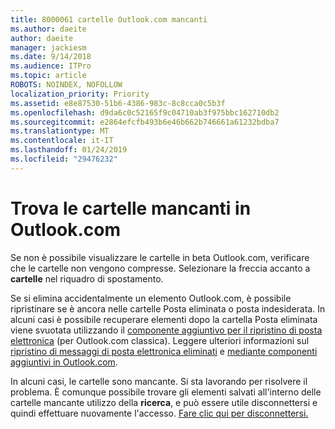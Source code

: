 ```yaml
---
title: 8000061 cartelle Outlook.com mancanti
ms.author: daeite
author: daeite
manager: jackiesm
ms.date: 9/14/2018
ms.audience: ITPro
ms.topic: article
ROBOTS: NOINDEX, NOFOLLOW
localization_priority: Priority
ms.assetid: e8e87530-51b6-4386-983c-8c8cca0c5b3f
ms.openlocfilehash: d9da6c0c52165f9c04710ab3f975bbc162710db2
ms.sourcegitcommit: e2864efcfb493b6e46b662b746661a61232bdba7
ms.translationtype: MT
ms.contentlocale: it-IT
ms.lasthandoff: 01/24/2019
ms.locfileid: "29476232"
---
```

# <a name="find-missing-folders-in-outlookcom"></a>Trova le cartelle mancanti in Outlook.com

Se non è possibile visualizzare le cartelle in beta Outlook.com, verificare che le cartelle non vengono compresse. Selezionare la freccia accanto a **cartelle** nel riquadro di spostamento. 
  
Se si elimina accidentalmente un elemento Outlook.com, è possibile ripristinare se è ancora nelle cartelle Posta eliminata o posta indesiderata. In alcuni casi è possibile recuperare elementi dopo la cartella Posta eliminata viene svuotata utilizzando il [componente aggiuntivo per il ripristino di posta elettronica](https://appsource.microsoft.com/product/office/WA104380447) (per Outlook.com classica). Leggere ulteriori informazioni sul [ripristino di messaggi di posta elettronica eliminati](https://support.office.com/article/cf06ab1b-ae0b-418c-a4d9-4e895f83ed50) e [mediante componenti aggiuntivi in Outlook.com](https://support.office.com/article/a5672109-e4f3-4119-abea-72323e9653cf).
  
In alcuni casi, le cartelle sono mancante. Si sta lavorando per risolvere il problema. È comunque possibile trovare gli elementi salvati all'interno delle cartelle mancante utilizzo della **ricerca**, e può essere utile disconnettersi e quindi effettuare nuovamente l'accesso. [Fare clic qui per disconnettersi.](https://login.live.com/logout.srf)
  

